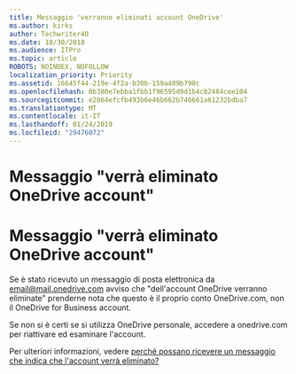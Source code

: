 ```yaml
---
title: Messaggio 'verranno eliminati account OneDrive'
ms.author: kirks
author: Techwriter40
ms.date: 10/30/2018
ms.audience: ITPro
ms.topic: article
ROBOTS: NOINDEX, NOFOLLOW
localization_priority: Priority
ms.assetid: 16645f44-219e-4f2a-b30b-159a409b790c
ms.openlocfilehash: 0b380e7ebba1fbb1f96595d9d1b4c82484cee104
ms.sourcegitcommit: e2864efcfb493b6e46b662b746661a61232bdba7
ms.translationtype: MT
ms.contentlocale: it-IT
ms.lasthandoff: 01/24/2019
ms.locfileid: "29476072"
---
```

# <a name="onedrive-account-will-be-deleted-message"></a>Messaggio "verrà eliminato OneDrive account"

# <a name="onedrive-account-will-be-deleted-message"></a>Messaggio "verrà eliminato OneDrive account"

Se è stato ricevuto un messaggio di posta elettronica da email@mail.onedrive.com avviso che "dell'account OneDrive verranno eliminate" prenderne nota che questo è il proprio conto OneDrive.com, non il OneDrive for Business account. 
  
Se non si è certi se si utilizza OneDrive personale, accedere a onedrive.com per riattivare ed esaminare l'account.
  
Per ulteriori informazioni, vedere [perché possano ricevere un messaggio che indica che l'account verrà eliminato?](https://go.microsoft.com/fwlink/?linkid=2036151&amp;clcid=0x409)
  

